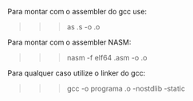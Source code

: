 Para montar com o assembler do gcc use:

>>> as <filesource>.s -o <filetarget>.o

Para montar com o assembler NASM:

>>> nasm -f elf64 <filesource>.asm -o <filetarget>.o

Para qualquer caso utilize o linker do gcc:

>>> gcc -o programa <filetarget>.o -nostdlib -static

